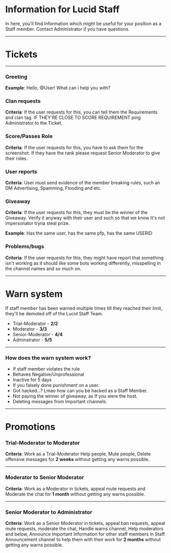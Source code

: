 # Information for Lucid Staff

In here, you'll find Information which might be useful for your position as a Staff member. Contact Administrator if you have questions.

---

# Tickets

---

### Greeting

**Example**: Hello, @User! What can i help you with?

### Clan requests

**Criteria**: If the user requests for this, you can tell them the Requirements and clan tag. IF THEY'RE CLOSE TO SCORE REQUIREMENT ping Administrator to the Ticket.

### Score/Passes Role

**Criteria**: If the user requests for this, you have to ask them for the screenshot. If they have the rank please request Senior Moderator to give their roles.

### User reports

**Criteria**: User must send evidence of the member breaking rules, such an DM Advertising, Spamming, Flooding and etc.

### Giveaway

**Criteria**: If the user requests for this, they must be the winner of the Giveaway. Verify it anyway with their user and such so that we know It's not impersonator tryna steal prize.

**Example**: Has the same user, has the same pfp, has the same USERID

### Problems/bugs

**Criteria**: If the user requests for this, they might have report that something isn't working as it should like some bots working differently, misspelling in the channel names and so much on.

---

# Warn system

If staff member has been warned multiple times till they reached their limit, they'll be demoted off of the Lucid Staff Team.

- Trial-Moderator - **2/2**
- Moderator - **3/3**
- Senior-Moderator - **4/4**
- Adminstrator - **5/5**

---

### How does the warn system work?

- If staff member violates the rule
- Behaves Negative/Unprofessional
- Inactive for 5 days
- If you falsely done punishment on a user.
- Got hacked...? Lmao how can you be hacked as a Staff Member.
- Not paying the winner of giveaway, as If you were the host.
- Deleting messages from Important channels.

---

# Promotions

### Trial-Moderator to Moderator

**Criteria**: Work as a Trial-Moderator Help people, Mute people, Delete offensive messages for **2 weeks** without getting any warns possible.

---

### Moderator to Senior Moderator

**Criteria**: Work as a Moderator in tickets, appeal mute requests and Moderate the chat for **1 month** without getting any warns possible.

---

### Senior Moderator to Administrator

**Criteria**: Work as a Senior Moderator in tickets, appeal ban requests, appeal mute requests, moderate the chat, Handle warns channel, Help moderators and below, Announce Important Information for other staff members in Staff Announcement channel to help them with their work for **2 months** without getting any warns possible.
